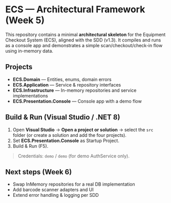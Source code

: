# ECS — Architectural Framework (Week 5)

This repository contains a minimal **architectural skeleton** for the Equipment Checkout System (ECS),
aligned with the SDD (v1.3). It compiles and runs as a console app and demonstrates a simple scan/checkout/check-in flow using in-memory data.

## Projects
- **ECS.Domain** — Entities, enums, domain errors
- **ECS.Application** — Service & repository interfaces
- **ECS.Infrastructure** — In-memory repositories and service implementations
- **ECS.Presentation.Console** — Console app with a demo flow

## Build & Run (Visual Studio / .NET 8)
1. Open **Visual Studio** → **Open a project or solution** → select the `src` folder (or create a solution and add the four projects).
2. Set **ECS.Presentation.Console** as Startup Project.
3. Build & Run (F5).

> Credentials: `demo` / `demo` (for demo AuthService only).

## Next steps (Week 6)
- Swap InMemory repositories for a real DB implementation
- Add barcode scanner adapters and UI
- Extend error handling & logging per SDD
